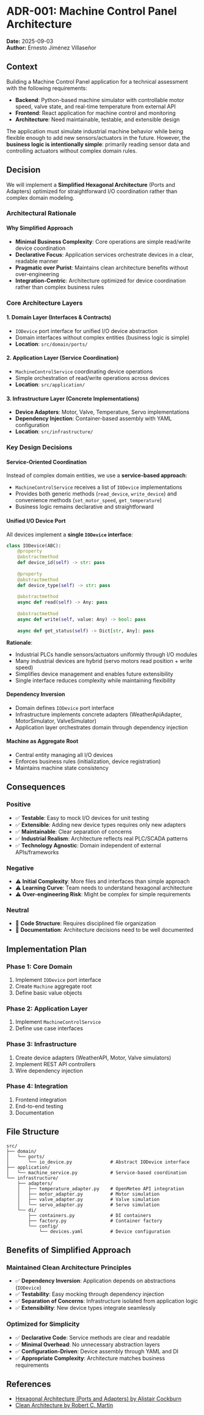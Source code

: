 # ADR-001: Machine Control Panel Architecture

**Date:** 2025-09-03  
**Author:** Ernesto Jiménez Villaseñor

## Context
Building a Machine Control Panel application for a technical assessment with the following requirements:
- **Backend**: Python-based machine simulator with controllable motor speed, valve state, and real-time temperature from external API
- **Frontend**: React application for machine control and monitoring
- **Architecture**: Need maintainable, testable, and extensible design

The application must simulate industrial machine behavior while being flexible enough to add new sensors/actuators in the future. However, the **business logic is intentionally simple**: primarily reading sensor data and controlling actuators without complex domain rules.

## Decision
We will implement a **Simplified Hexagonal Architecture** (Ports and Adapters) optimized for straightforward I/O coordination rather than complex domain modeling.

### Architectural Rationale

#### Why Simplified Approach
- **Minimal Business Complexity**: Core operations are simple read/write device coordination
- **Declarative Focus**: Application services orchestrate devices in a clear, readable manner
- **Pragmatic over Purist**: Maintains clean architecture benefits without over-engineering
- **Integration-Centric**: Architecture optimized for device coordination rather than complex business rules

### Core Architecture Layers

#### 1. **Domain Layer** (Interfaces & Contracts)
- `IODevice` port interface for unified I/O device abstraction
- Domain interfaces without complex entities (business logic is simple)
- **Location**: `src/domain/ports/`

#### 2. **Application Layer** (Service Coordination) 
- `MachineControlService` coordinating device operations
- Simple orchestration of read/write operations across devices
- **Location**: `src/application/`

#### 3. **Infrastructure Layer** (Concrete Implementations)
- **Device Adapters**: Motor, Valve, Temperature, Servo implementations
- **Dependency Injection**: Container-based assembly with YAML configuration
- **Location**: `src/infrastructure/`

### Key Design Decisions

#### Service-Oriented Coordination
Instead of complex domain entities, we use a **service-based approach**:
- `MachineControlService` receives a list of `IODevice` implementations
- Provides both generic methods (`read_device`, `write_device`) and convenience methods (`set_motor_speed`, `get_temperature`)
- Business logic remains declarative and straightforward

#### Unified I/O Device Port
All devices implement a **single `IODevice` interface**:

```python
class IODevice(ABC):
    @property
    @abstractmethod
    def device_id(self) -> str: pass
    
    @property  
    @abstractmethod
    def device_type(self) -> str: pass
    
    @abstractmethod
    async def read(self) -> Any: pass
    
    @abstractmethod
    async def write(self, value: Any) -> bool: pass
    
    async def get_status(self) -> Dict[str, Any]: pass
```

**Rationale**: 
- Industrial PLCs handle sensors/actuators uniformly through I/O modules
- Many industrial devices are hybrid (servo motors read position + write speed)
- Simplifies device management and enables future extensibility
- Single interface reduces complexity while maintaining flexibility

#### Dependency Inversion
- Domain defines `IODevice` port interface
- Infrastructure implements concrete adapters (WeatherApiAdapter, MotorSimulator, ValveSimulator)  
- Application layer orchestrates domain through dependency injection

#### Machine as Aggregate Root
- Central entity managing all I/O devices
- Enforces business rules (initialization, device registration)
- Maintains machine state consistency

## Consequences

### Positive
- ✅ **Testable**: Easy to mock I/O devices for unit testing
- ✅ **Extensible**: Adding new device types requires only new adapters
- ✅ **Maintainable**: Clear separation of concerns
- ✅ **Industrial Realism**: Architecture reflects real PLC/SCADA patterns
- ✅ **Technology Agnostic**: Domain independent of external APIs/frameworks

### Negative  
- ⚠️ **Initial Complexity**: More files and interfaces than simple approach
- ⚠️ **Learning Curve**: Team needs to understand hexagonal architecture
- ⚠️ **Over-engineering Risk**: Might be complex for simple requirements

### Neutral
- 📝 **Code Structure**: Requires disciplined file organization
- 📝 **Documentation**: Architecture decisions need to be well documented

## Implementation Plan

### Phase 1: Core Domain
1. Implement `IODevice` port interface
2. Create `Machine` aggregate root
3. Define basic value objects

### Phase 2: Application Layer
1. Implement `MachineControlService`
2. Define use case interfaces

### Phase 3: Infrastructure
1. Create device adapters (WeatherAPI, Motor, Valve simulators)
2. Implement REST API controllers
3. Wire dependency injection

### Phase 4: Integration
1. Frontend integration
2. End-to-end testing
3. Documentation

## File Structure
```
src/
├── domain/
│   └── ports/
│       └── io_device.py              # Abstract IODevice interface
├── application/
│   └── machine_service.py            # Service-based coordination
└── infrastructure/
    ├── adapters/
    │   ├── temperature_adapter.py    # OpenMeteo API integration
    │   ├── motor_adapter.py          # Motor simulation
    │   ├── valve_adapter.py          # Valve simulation
    │   └── servo_adapter.py          # Servo simulation
    └── di/
        ├── containers.py             # DI containers
        ├── factory.py                # Container factory
        └── config/
            └── devices.yaml          # Device configuration
```

## Benefits of Simplified Approach

### Maintained Clean Architecture Principles
- ✅ **Dependency Inversion**: Application depends on abstractions (`IODevice`)
- ✅ **Testability**: Easy mocking through dependency injection
- ✅ **Separation of Concerns**: Infrastructure isolated from application logic
- ✅ **Extensibility**: New device types integrate seamlessly

### Optimized for Simplicity
- ✅ **Declarative Code**: Service methods are clear and readable
- ✅ **Minimal Overhead**: No unnecessary abstraction layers
- ✅ **Configuration-Driven**: Device assembly through YAML and DI
- ✅ **Appropriate Complexity**: Architecture matches business requirements

## References
- [Hexagonal Architecture (Ports and Adapters) by Alistair Cockburn](https://alistair.cockburn.us/hexagonal-architecture/)
- [Clean Architecture by Robert C. Martin](https://blog.cleancoder.com/uncle-bob/2012/08/13/the-clean-architecture.html)
